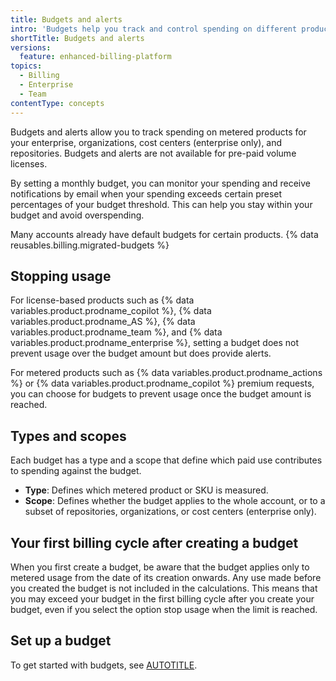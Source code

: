 ```yaml
---
title: Budgets and alerts
intro: 'Budgets help you track and control spending on different products.'
shortTitle: Budgets and alerts
versions:
  feature: enhanced-billing-platform
topics:
  - Billing
  - Enterprise
  - Team
contentType: concepts
---
```


Budgets and alerts allow you to track spending on metered products for your enterprise, organizations, cost centers (enterprise only), and repositories. Budgets and alerts are not available for pre-paid volume licenses.

By setting a monthly budget, you can monitor your spending and receive notifications by email when your spending exceeds certain preset percentages of your budget threshold. This can help you stay within your budget and avoid overspending.

Many accounts already have default budgets for certain products. {% data reusables.billing.migrated-budgets %}

## Stopping usage

For license-based products such as {% data variables.product.prodname_copilot %}, {% data variables.product.prodname_AS %}, {% data variables.product.prodname_team %}, and {% data variables.product.prodname_enterprise %}, setting a budget does not prevent usage over the budget amount but does provide alerts.

For metered products such as {% data variables.product.prodname_actions %} or {% data variables.product.prodname_copilot %} premium requests, you can choose for budgets to prevent usage once the budget amount is reached.

## Types and scopes

Each budget has a type and a scope that define which paid use contributes to spending against the budget.

* **Type**: Defines which metered product or SKU is measured.
* **Scope**: Defines whether the budget applies to the whole account, or to a subset of repositories, organizations, or cost centers (enterprise only).

## Your first billing cycle after creating a budget

When you first create a budget, be aware that the budget applies only to metered usage from the date of its creation onwards. Any use made before you created the budget is not included in the calculations. This means that you may exceed your budget in the first billing cycle after you create your budget, even if you select the option stop usage when the limit is reached.

## Set up a budget

To get started with budgets, see [AUTOTITLE](/billing/tutorials/set-up-budgets).
